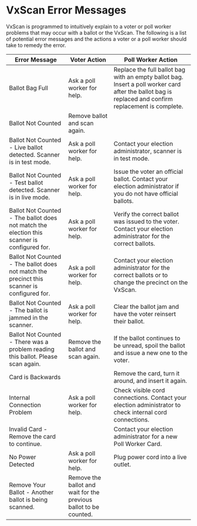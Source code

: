 # VxScan Error Messages

VxScan is programmed to intuitively explain to a voter or poll worker problems that may occur with a ballot or the VxScan.  The following is a list of potential error messages and the actions a voter or a poll worker should take to remedy the error.

| Error Message                                                                               | Voter Action                                                      | Poll Worker Action                                                                                                                                    |
| ------------------------------------------------------------------------------------------- | ----------------------------------------------------------------- | ----------------------------------------------------------------------------------------------------------------------------------------------------- |
| Ballot Bag Full                                                                             | Ask a poll worker for help.                                       | Replace the full ballot bag with an empty ballot bag. Insert a poll worker card after the ballot bag is replaced and confirm replacement is complete. |
| Ballot Not Counted                                                                          | Remove ballot and scan again.                                     |                                                                                                                                                       |
| Ballot Not Counted - Live ballot detected. Scanner is in test mode.                         | Ask a poll worker for help.                                       | Contact your election administrator, scanner is in test mode.                                                                                         |
| Ballot Not Counted - Test ballot detected. Scanner is in live mode.                         | Ask a poll worker for help.                                       | Issue the voter an official ballot. Contact your election administrator if you do not have official ballots.                                          |
| Ballot Not Counted - The ballot does not match the election this scanner is configured for. | Ask a poll worker for help.                                       | Verify the correct ballot was issued to the voter. Contact your election administrator for the correct ballots.                                       |
| Ballot Not Counted - The ballot does not match the precinct this scanner is configured for. | Ask a poll worker for help.                                       | Contact your election administrator for the correct ballots or to change the precinct on the VxScan.                                                  |
| Ballot Not Counted - The ballot is jammed in the scanner.                                   | Ask a poll worker for help.                                       | Clear the ballot jam and have the voter reinsert their ballot.                                                                                        |
| Ballot Not Counted - There was a problem reading this ballot. Please scan again.            | Remove the ballot and scan again.                                 | If the ballot continues to be unread, spoil the ballot and issue a new one to the voter.                                                              |
| Card is Backwards                                                                           |                                                                   | Remove the card, turn it around, and insert it again.                                                                                                 |
| Internal Connection Problem                                                                 | Ask a poll worker for help.                                       | Check visible cord connections. Contact your election administrator to check internal cord connections.                                               |
| Invalid Card - Remove the card to continue.                                                 |                                                                   | Contact your election administrator for a new Poll Worker Card.                                                                                       |
| No Power Detected                                                                           | Ask a poll worker for help.                                       | Plug power cord into a live outlet.                                                                                                                   |
| Remove Your Ballot - Another ballot is being scanned.                                       | Remove the ballot and wait for the previous ballot to be counted. |                                                                                                                                                       |

&#x20;

